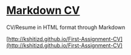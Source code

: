 # [Markdown CV](http://kshitizd.github.io/First-Assignment-CV)
CV/Resume in HTML format through Markdown  

[http://kshitizd.github.io/First-Assignment-CV](http://kshitizd.github.io/First-Assignment-CV)

